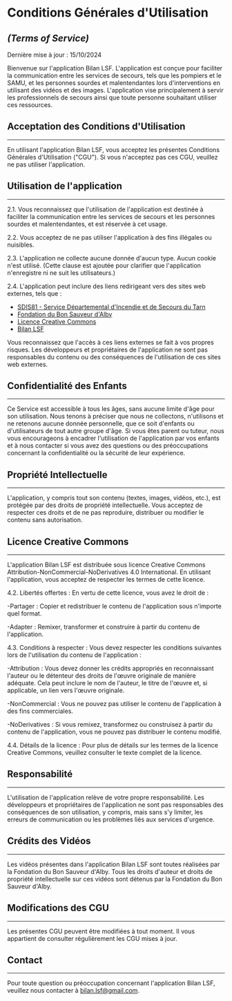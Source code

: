 # Conditions Générales d'Utilisation
## *(Terms of Service)*

Dernière mise à jour : 15/10/2024

Bienvenue sur l'application Bilan LSF. L'application est conçue pour faciliter la communication entre les services de secours, tels que les pompiers et le SAMU, et les personnes sourdes et malentendantes lors d'interventions en utilisant des vidéos et des images. L'application vise principalement à servir les professionnels de secours ainsi que toute personne souhaitant utiliser ces ressources.

## Acceptation des Conditions d'Utilisation
------------

En utilisant l'application Bilan LSF, vous acceptez les présentes Conditions Générales d'Utilisation ("CGU"). Si vous n'acceptez pas ces CGU, veuillez ne pas utiliser l'application.

## Utilisation de l'application
------------

2.1. Vous reconnaissez que l'utilisation de l'application est destinée à faciliter la communication entre les services de secours et les personnes sourdes et malentendantes, et est réservée à cet usage.

2.2. Vous acceptez de ne pas utiliser l'application à des fins illégales ou nuisibles.

2.3. L'application ne collecte aucune donnée d'aucun type. Aucun cookie n'est utilisé.
(Cette clause est ajoutée pour clarifier que l'application n'enregistre ni ne suit les utilisateurs.)

2.4. L'application peut inclure des liens redirigeant vers des sites web externes, tels que :

- [SDIS81 - Service Départemental d'Incendie et de Secours du Tarn](https://www.sdis81.fr/)
- [Fondation du Bon Sauveur d'Alby](https://www.bonsauveuralby.fr/)
- [Licence Creative Commons](https://creativecommons.org/licenses/by-nc-nd/4.0/)
- [Bilan LSF](https://ludo81.github.io/BilanLSF/)
  
Vous reconnaissez que l'accès à ces liens externes se fait à vos propres risques. Les développeurs et propriétaires de l'application ne sont pas responsables du contenu ou des conséquences de l'utilisation de ces sites web externes.

## Confidentialité des Enfants
------------

Ce Service est accessible à tous les âges, sans aucune limite d'âge pour son utilisation. Nous tenons à préciser que nous ne collectons, n'utilisons et ne retenons aucune donnée personnelle, que ce soit d'enfants ou d'utilisateurs de tout autre groupe d'âge. Si vous êtes parent ou tuteur, nous vous encourageons à encadrer l'utilisation de l'application par vos enfants et à nous contacter si vous avez des questions ou des préoccupations concernant la confidentialité ou la sécurité de leur expérience.

## Propriété Intellectuelle
------------

L'application, y compris tout son contenu (textes, images, vidéos, etc.), est protégée par des droits de propriété intellectuelle. Vous acceptez de respecter ces droits et de ne pas reproduire, distribuer ou modifier le contenu sans autorisation.

## Licence Creative Commons
------------

L'application Bilan LSF est distribuée sous licence Creative Commons Attribution-NonCommercial-NoDerivatives 4.0 International. En utilisant l'application, vous acceptez de respecter les termes de cette licence.

4.2. Libertés offertes : En vertu de cette licence, vous avez le droit de :

-Partager : Copier et redistribuer le contenu de l'application sous n'importe quel format.

-Adapter : Remixer, transformer et construire à partir du contenu de l'application.

4.3. Conditions à respecter : Vous devez respecter les conditions suivantes lors de l'utilisation du contenu de l'application :

-Attribution : Vous devez donner les crédits appropriés en reconnaissant l'auteur ou le détenteur des droits de l'œuvre originale de manière adéquate. Cela peut inclure le nom de l'auteur, le titre de l'œuvre et, si applicable, un lien vers l'œuvre originale.

-NonCommercial : Vous ne pouvez pas utiliser le contenu de l'application à des fins commerciales.

-NoDerivatives : Si vous remixez, transformez ou construisez à partir du contenu de l'application, vous ne pouvez pas distribuer le contenu modifié.

4.4. Détails de la licence : Pour plus de détails sur les termes de la licence Creative Commons, veuillez consulter le texte complet de la licence.

## Responsabilité
------------

L'utilisation de l'application relève de votre propre responsabilité. Les développeurs et propriétaires de l'application ne sont pas responsables des conséquences de son utilisation, y compris, mais sans s'y limiter, les erreurs de communication ou les problèmes liés aux services d'urgence.

## Crédits des Vidéos
------------

Les vidéos présentes dans l'application Bilan LSF sont toutes réalisées par la Fondation du Bon Sauveur d'Alby. Tous les droits d'auteur et droits de propriété intellectuelle sur ces vidéos sont détenus par la Fondation du Bon Sauveur d'Alby.

## Modifications des CGU
------------

Les présentes CGU peuvent être modifiées à tout moment. Il vous appartient de consulter régulièrement les CGU mises à jour.

## Contact
------------

Pour toute question ou préoccupation concernant l'application Bilan LSF, veuillez nous contacter à bilan.lsf@gmail.com.
